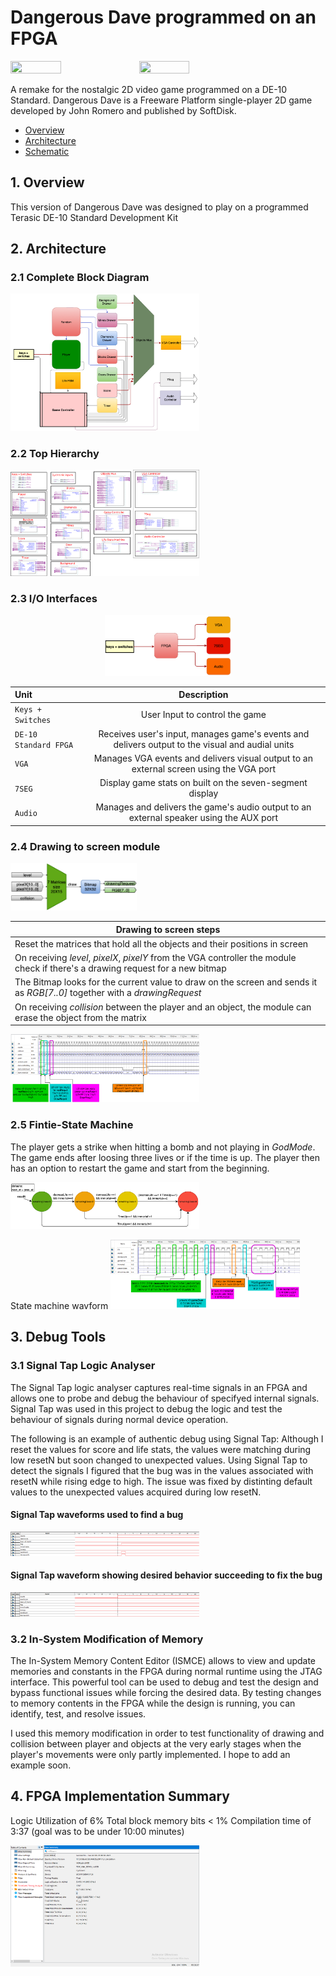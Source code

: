 # Dangerous Dave programmed on an FPGA
<p>
<img src="https://github.com/sthd/Dangerous-Dave-FPGA/blob/main/b/gameplayA.png"  width="40%" height="40%">
<img src="https://github.com/sthd/Dangerous-Dave-FPGA/blob/main/b/gameplayB.png"  width="40%" height="40%">
</p>

A remake for the nostalgic 2D video game programmed on a DE-10 Standard. 
Dangerous Dave is a Freeware Platform single-player 2D game developed by John Romero and published by SoftDisk.

- [Overview](#1-overview)
- [Architecture](#2-architecture)
- [Schematic](#3-schematic-and-rtl)


## 1. Overview
This version of Dangerous Dave was designed to play on a programmed Terasic DE-10 Standard Development Kit


## 2. Architecture

### 2.1 Complete Block Diagram
<img src="https://github.com/sthd/Dangerous-Dave-FPGA/blob/main/b/BlockDiagram.png"  width="60%" height="60%">

### 2.2 Top Hierarchy
<img src="https://github.com/sthd/Dangerous-Dave-FPGA/blob/main/b/TopHierarchy.png"  width="60%" height="60%">

### 2.3 I/O Interfaces
<p align="center"><img src="https://github.com/sthd/Dangerous-Dave-FPGA/blob/main/b/IO.png"  width="40%" height="40%"></p>

| Unit| Description 
|:-------------------------|:--------------:|
| `Keys + Switches`     | User Input to control the game | 
| `DE-10 Standard FPGA` | Receives user's input, manages game's events and delivers output to the visual and audial units | 
| `VGA`                 | Manages VGA events and delivers visual output to an external screen using the VGA port|
| `7SEG`                | Display game stats on built on the seven-segment display |
| `Audio`               | Manages and delivers the game's audio output to an external speaker using the AUX port |


### 2.4 Drawing to screen module
<img src="https://github.com/sthd/Dangerous-Dave-FPGA/blob/main/b/DrawingMatrices.png"  width="40%" height="40%">

| Drawing to screen steps |
|----------------------|
| Reset the matrices that hold all the objects and their positions in screen | 
| On receiving _level_, _pixelX_, _pixelY_ from the VGA controller the module check if there's a drawing request for a new bitmap | 
| The Bitmap looks for the current value to draw on the screen and sends it as _RGB[7..0]_ together with a _drawingRequest_ |
| On receiving _collision_ between the player and an object, the module can erase the object from the matrix |

<img src="https://github.com/sthd/Dangerous-Dave-FPGA/blob/main/b/matricesWaveforms.png"  width="60%" height="60%">


### 2.5 Fintie-State Machine
The player gets a strike when hitting a bomb and not playing in *GodMode*. The game ends after loosing three lives or if the time is up. 
The player then has an option to restart the game and start from the beginning.

<img src="https://github.com/sthd/Dangerous-Dave-FPGA/blob/main/b/mealyFSM.png"  width="60%" height="60%">

State machine wavform
<img src="https://github.com/sthd/Dangerous-Dave-FPGA/blob/main/b/stateMachineWaveforms.png"  width="60%" height="60%">

## 3. Debug Tools
### 3.1 Signal Tap Logic Analyser
The Signal Tap logic analyser captures real-time signals in an FPGA and allows one to probe and debug the behaviour of specifyed internal signals. Signal Tap was used in this project to debug the logic and test the behaviour of signals during normal device operation.

The following is an example of authentic debug using Signal Tap:
Although I reset the values for score and life stats, the values were matching during low resetN but soon changed to unexpected values.
Using Signal Tap to detect the signals I figured that the bug was in the values associated with resetN while rising edge to high.
The issue was fixed by distinting default values to the unexpected values acquired during low resetN.

#### Signal Tap waveforms used to find a bug
<img src="https://github.com/sthd/Dangerous-Dave-FPGA/blob/main/b/SignalTapBugFound.png"  width="60%" height="60%">


#### Signal Tap waveform showing desired behavior succeeding to fix the bug
<img src="https://github.com/sthd/Dangerous-Dave-FPGA/blob/main/b/SignalTapBugFixed.png"  width="60%" height="60%">

### 3.2 In-System Modification of Memory
The In-System Memory Content Editor (ISMCE) allows to view and update memories and constants in the FPGA during normal runtime using the JTAG interface. 
This powerful tool can be used to debug and test the design and bypass functional issues while forcing the desired data.
By testing changes to memory contents in the FPGA while the design is running, you can identify, test, and resolve issues.

I used this memory modification in order to test functionality of drawing and collision between player and objects at the very early stages when the player's movements were only partly implemented.
I hope to add an example soon.



## 4. FPGA Implementation Summary
Logic Utilization of 6%
Total block memory bits < 1%
Compilation time of 3:37 (goal was to be under 10:00 minutes)

<img src="https://github.com/sthd/Dangerous-Dave-FPGA/blob/main/b/FlowSummary.png"  width="60%" height="60%">
